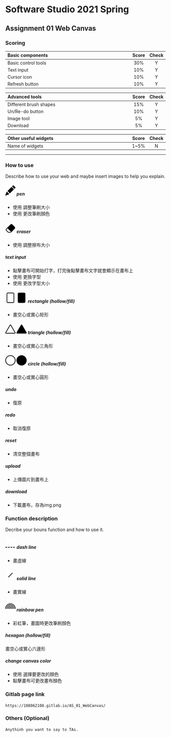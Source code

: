 # Software Studio 2021 Spring
## Assignment 01 Web Canvas


### Scoring

| **Basic components**                             | **Score** | **Check** |
| :----------------------------------------------- | :-------: | :-------: |
| Basic control tools                              | 30%       | Y         |
| Text input                                       | 10%       | Y         |
| Cursor icon                                      | 10%       | Y         |
| Refresh button                                   | 10%       | Y         |

| **Advanced tools**                               | **Score** | **Check** |
| :----------------------------------------------- | :-------: | :-------: |
| Different brush shapes                           | 15%       | Y         |
| Un/Re-do button                                  | 10%       | Y         |
| Image tool                                       | 5%        | Y         |
| Download                                         | 5%        | Y         |

| **Other useful widgets**                         | **Score** | **Check** |
| :----------------------------------------------- | :-------: | :-------: |
| Name of widgets                                  | 1~5%     | N         |


---

### How to use 
Describe how to use your web and maybe insert images to help you explain.

##### ![](./image/pencil.svg) pen
* 使用  調整筆刷大小
* 使用  更改筆刷顏色
##### ![](./image/eraser.svg) eraser
* 使用  調整擦布大小
##### text input
* 點擊畫布可開始打字，打完後點擊畫布文字就會顯示在畫布上
* 使用  更換字型
* 使用  更改字型大小
##### ![](./image/rectangle.svg) ![](./image/rectangle-fill.svg) rectangle (hollow/fill)
* 畫空心或實心矩形
##### ![](./image/triangle.svg) ![](./image/triangle-fill.svg) triangle (hollow/fill)
* 畫空心或實心三角形
##### ![](./image/circle.svg) ![](./image/circle-fill.svg) circle (hollow/fill)
* 畫空心或實心圓形
##### undo
* 復原
##### redo
* 取消復原
##### reset
* 清空整個畫布
##### upload
* 上傳圖片到畫布上
##### download
* 下載畫布，存為img.png

### Function description
Decribe your bouns function and how to use it.

##### ![](./image/dash-line.svg) dash line
* 畫虛線
##### ![](./image/line.svg) solid line
* 畫實線
##### ![](./image/rainbow.svg) rainbow pen
* 彩虹筆，畫圖時更改筆刷顏色
##### hexagon (hollow/fill)
畫空心或實心六邊形
##### change canvas color
* 使用  選擇要更改的顏色
* 點擊畫布可更改畫布顏色


### Gitlab page link

    https://108062108.gitlab.io/AS_01_WebCanvas/

### Others (Optional)

    Anythinh you want to say to TAs.

<style>
table th{
    width: 100%;
}
</style>
